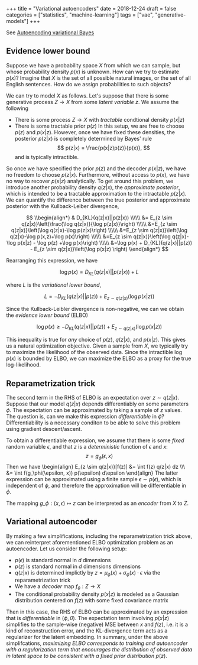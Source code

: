 +++
title = "Variational autoencoders"
date = 2018-12-24
draft = false
categories = ["statistics", "machine-learning"]
tags = ["vae", "generative-models"]
+++


See [Autoencoding variational Bayes](https://arxiv.org/abs/1312.6114)

Evidence lower bound
-------------------------------------------------------------------------------

Suppose we have a probability space $X$ from which we can sample, but whose
probability density $p(x)$ is unknown. How can we try to estimate $p(x)$?
Imagine that $X$ is the set of all possible natural images, or the set of all
English sentences. How do we assign probabilities to such objects?

We can try to model $X$ as follows. Let's suppose that there is some generative
process $Z \to X$ from some _latent variable_ $z$. We assume the following
* There is some process $Z \to X$ with _tractable_ condtional density
  $p(x|z)$
* There is some tractable prior $p(z)$
In this setup, we are free to choose $p(z)$ and $p(x|z)$. However, once we have
fixed these densities, the posterior $p(z|x)$ is completely determined by Bayes'
rule
$$ p(z|x) = \frac{p(x|z)p(z)}{p(x)}, $$
and is typically intractible.

So once we have specified the prior $p(z)$ and the decoder $p(x|z)$, we have no
freedom to choose $p(z|x)$. Furthermore, without access to $p(x)$, we have no
way to recover $p(x|z)$ analytically. To get around this problem, we introduce
another probability density $q(z|x)$, the _approximate posterior_, which is
intended to be a tractable approximation to the intractable $p(z|x)$. We can
quantify the difference between the true posterior and approximate posterior
with the Kullback-Leiber divergence,

$$
\\begin{align*}
& D_{KL}(q(z|x)||p(z|x)) \\\\\\
&= E_{z \sim q(z|x)}\left(\frac{\log q(z|x)}{\log p(z|x)}\right) \\\\\\
&=E_{z \sim q(z|x)}\left(\log q(z|x)-\log p(z|x)\right) \\\\\\
&=E_{z \sim q(z|x)}\left(\log q(z|x)-\log p(x,z)+\log p(x)\right) \\\\\\
&=E_{z \sim q(z|x)}\left(\log q(z|x)-\log p(x|z) - \log p(z) +\log p(x)\right) \\\\\\
&=\log p(x)  + D_{KL}(q(z|x)||p(z)) - E_{z \sim q(z|x)}\left(\log p(x|z) \right)
\\end{align*}
$$

Rearranging this expression, we have

$$ \log p(x) = D_{KL}(q(z|x)||p(z|x)) + L $$

where $L$ is the _variational lower bound_,

$$ L = -D_{KL}(q(z|x)||p(z)) + E_{z \sim q(z|x)}(\log p(x|z)) $$

Since the Kullback-Leibler divergence is non-negative, we can we obtain the
_evidence lower bound_ (ELBO)

$$ \log p(x) \geq -D_{KL}(q(z|x)||p(z)) + E_{z \sim q(z|x)}(\log p(x|z)) $$

This inequality is true for _any_ choice of $p(z)$, $q(z|x)$, and $p(x|z)$. This
gives us a natural optimization objective. Given a sample from $X$, we typically
try to maximize the likelihood of the observed data. Since the intractible
$\log p(x)$ is bounded by ELBO, we can maximize the ELBO as a proxy for the true
log-likelihood.


Reparametrization trick
-------------------------------------------------------------------------------

The second term in the RHS of ELBO is an expectation over $z \sim q(z|x)$.
Suppose that our model $q(z|x)$ depends differentiably on some parameters
$\phi$. The expectation can be approximated by taking a sample of $z$ values.
The question is, can we make this expression _differentiable_ in $\phi$?
Differentiability is a necessary conditon to be able to solve this problem using
gradient descent/ascent.

To obtain a differentiable expression, we assume that there is some _fixed_
random variable $\epsilon$, and that $z$ is a _deterministic_ function of
$\epsilon$ and $x$:
$$ z = g_\phi(\epsilon, x) $$
Then we have
\\begin{align}
E_{z \sim q(z|x)}[f(z)]
&= \int f(z) q(z|x) dz \\\\\\
&= \int f(g_\phi(\epsilon, x)) p(\epsilon) d\epsilon
\\end{align}
The latter expression can be approximated using a finite sample
$\epsilon \sim p(\epsilon)$, which is independent of $\phi$, and therefore the
approximation will be differentiable in $\phi$.

The mapping $g\_\phi: (x, \epsilon) \mapsto z$ can be interpreted as an
_encoder_ from $X$ to $Z$.

Variational autoencoder
-------------------------------------------------------------------------------

By making a few simplifications, including the reparametrization trick above,
we can reinterpret aforementioned ELBO optimization problem as an autoencoder.
Let us consider the following setup:
* $p(\epsilon)$ is standard normal in $d$ dimensions
* $p(z)$ is standard normal in $d$ dimensions
  dimensions
* $q(z|x)$ is determined implictly by
  $z = \mu_\phi(x) + \sigma_\phi(x) \cdot \epsilon$ via the reparametrization
  trick
* We have a _decoder_ map $f_\theta: Z \to X$
* The conditional probability density $p(x|z)$ is modeled as a Gaussian
  distribution centered on $f(z)$ with some fixed covariance matrix

Then in this case, the RHS of ELBO can be approximated by an expression that
is _differentiable_ in $(\phi, \theta)$. The expectation term involving
$p(x|z)$ simplifies to the sample-wise (negative) MSE between $x$ and $f(z)$,
i.e. it is a kind of reconstruction error, and the KL-divergence term acts as a
regularizer for the latent embedding. In summary, under the above
simplifcations, _maximizing ELBO corresponds to training and autoencoder with a
regularization term that encourages the distribution of observed data in latent
space to be consistent with a fixed prior distribution_ $p(z)$.
